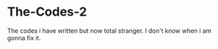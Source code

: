 # The-Codes-2
 The codes i have written but now total stranger. I don't know when i am gonna fix it.
